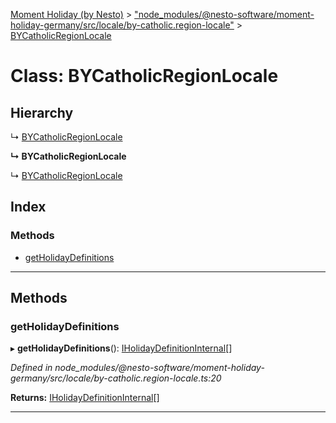 [Moment Holiday (by Nesto)](../README.md) > ["node_modules/@nesto-software/moment-holiday-germany/src/locale/by-catholic.region-locale"](../modules/_node_modules__nesto_software_moment_holiday_germany_src_locale_by_catholic_region_locale_.md) > [BYCatholicRegionLocale](../classes/_node_modules__nesto_software_moment_holiday_germany_src_locale_by_catholic_region_locale_.bycatholicregionlocale.md)

# Class: BYCatholicRegionLocale

## Hierarchy

↳  [BYCatholicRegionLocale](_node_modules__nesto_software_moment_holiday_germany_src_locale_by_catholic_region_locale_.bycatholicregionlocale.md)

**↳ BYCatholicRegionLocale**

↳  [BYCatholicRegionLocale](_node_modules__nesto_software_moment_holiday_germany_src_locale_by_catholic_region_locale_.bycatholicregionlocale.md)

## Index

### Methods

* [getHolidayDefinitions](_node_modules__nesto_software_moment_holiday_germany_src_locale_by_catholic_region_locale_.bycatholicregionlocale.md#getholidaydefinitions)

---

## Methods

<a id="getholidaydefinitions"></a>

###  getHolidayDefinitions

▸ **getHolidayDefinitions**(): [IHolidayDefinitionInternal](../interfaces/_node_modules__nesto_software_moment_holiday_core_src_holiday_definition_interface_.iholidaydefinitioninternal.md)[]

*Defined in node_modules/@nesto-software/moment-holiday-germany/src/locale/by-catholic.region-locale.ts:20*

**Returns:** [IHolidayDefinitionInternal](../interfaces/_node_modules__nesto_software_moment_holiday_core_src_holiday_definition_interface_.iholidaydefinitioninternal.md)[]

___

